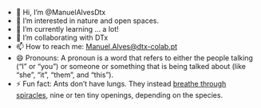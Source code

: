 - 👋 Hi, I’m @ManuelAlvesDtx
- 👀 I’m interested in nature and open spaces.
- 🌱 I’m currently learning ... a lot!
- 💞️ I’m collaborating with DTx
- 📫 How to reach me: Manuel.Alves@dtx-colab.pt
- 😄 Pronouns: A pronoun is a word that refers to either the people talking (“I” or “you”) or someone or something that is being talked about (like “she”, “it”, “them”, and “this”).
- ⚡ Fun fact: Ants don’t have lungs. They instead  [breathe through spiracles](https://www.sciencefocus.com/nature/how-do-ants-breathe/), nine or ten tiny openings, depending on the species.

<!---
ManuelAlvesDtx/ManuelAlvesDtx is a ✨ special ✨ repository because its `README.md` (this file) appears on your GitHub profile.
You can click the Preview link to take a look at your changes.
--->
